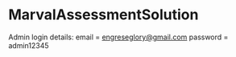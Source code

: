 # MarvalAssessmentSolution
Admin login details:
 email = engreseglory@gmail.com 
 password = admin12345
